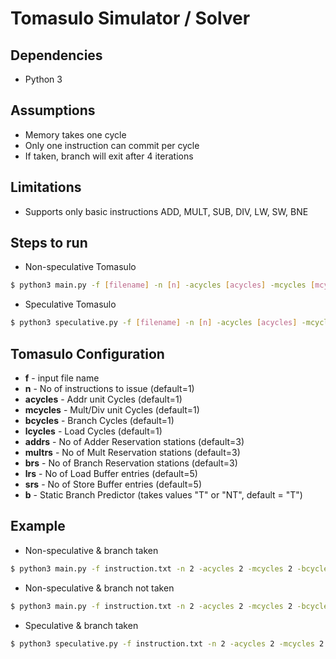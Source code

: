 # Tomasulo Simulator / Solver

## Dependencies

- Python 3

## Assumptions

- Memory takes one cycle
- Only one instruction can commit per cycle
- If taken, branch will exit after 4 iterations

## Limitations

- Supports only basic instructions ADD, MULT, SUB, DIV, LW, SW, BNE

## Steps to run

- Non-speculative Tomasulo

```sh
$ python3 main.py -f [filename] -n [n] -acycles [acycles] -mcycles [mcycles] -bcycles [bcycles] -lcycles [lcycles] -addrs [addrs] -multrs [multrs] -brs [brs] -lrs [lrs] -srs [srs] -b [b]
```

- Speculative Tomasulo

```sh
$ python3 speculative.py -f [filename] -n [n] -acycles [acycles] -mcycles [mcycles] -bcycles [bcycles] -lcycles [lcycles] -addrs [addrs] -multrs [multrs] -brs [brs] -lrs [lrs] -srs [srs] -b [b]
```

## Tomasulo Configuration

- **f** - input file name
- **n** - No of instructions to issue (default=1)
- **acycles** - Addr unit Cycles (default=1)
- **mcycles** - Mult/Div unit Cycles (default=1)
- **bcycles** - Branch Cycles (default=1)
- **lcycles** - Load Cycles (default=1)
- **addrs** - No of Adder Reservation stations (default=3)
- **multrs** - No of Mult Reservation stations (default=3)
- **brs** - No of Branch Reservation stations (default=3)
- **lrs** - No of Load Buffer entries (default=5)
- **srs** - No of Store Buffer entries (default=5)
- **b** - Static Branch Predictor (takes values "T" or "NT", default = "T")

## Example

- Non-speculative & branch taken

```sh
$ python3 main.py -f instruction.txt -n 2 -acycles 2 -mcycles 2 -bcycles 1 -lcycles 1 -addrs 3 -multrs 3 -brs 3 -lrs 5 -srs 5 -b T
```

- Non-speculative & branch not taken

```sh
$ python3 main.py -f instruction.txt -n 2 -acycles 2 -mcycles 2 -bcycles 1 -lcycles 1 -addrs 3 -multrs 3 -brs 3 -lrs 5 -srs 5 -b NT
```

- Speculative & branch taken

```sh
$ python3 speculative.py -f instruction.txt -n 2 -acycles 2 -mcycles 2 -bcycles 1 -lcycles 1 -addrs 3 -multrs 3 -brs 3 -lrs 5 -srs 5 -b T
```
